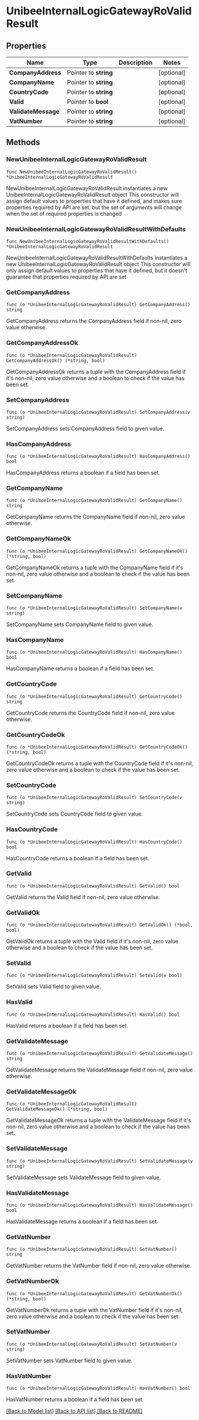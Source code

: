 # UnibeeInternalLogicGatewayRoValidResult

## Properties

Name | Type | Description | Notes
------------ | ------------- | ------------- | -------------
**CompanyAddress** | Pointer to **string** |  | [optional] 
**CompanyName** | Pointer to **string** |  | [optional] 
**CountryCode** | Pointer to **string** |  | [optional] 
**Valid** | Pointer to **bool** |  | [optional] 
**ValidateMessage** | Pointer to **string** |  | [optional] 
**VatNumber** | Pointer to **string** |  | [optional] 

## Methods

### NewUnibeeInternalLogicGatewayRoValidResult

`func NewUnibeeInternalLogicGatewayRoValidResult() *UnibeeInternalLogicGatewayRoValidResult`

NewUnibeeInternalLogicGatewayRoValidResult instantiates a new UnibeeInternalLogicGatewayRoValidResult object
This constructor will assign default values to properties that have it defined,
and makes sure properties required by API are set, but the set of arguments
will change when the set of required properties is changed

### NewUnibeeInternalLogicGatewayRoValidResultWithDefaults

`func NewUnibeeInternalLogicGatewayRoValidResultWithDefaults() *UnibeeInternalLogicGatewayRoValidResult`

NewUnibeeInternalLogicGatewayRoValidResultWithDefaults instantiates a new UnibeeInternalLogicGatewayRoValidResult object
This constructor will only assign default values to properties that have it defined,
but it doesn't guarantee that properties required by API are set

### GetCompanyAddress

`func (o *UnibeeInternalLogicGatewayRoValidResult) GetCompanyAddress() string`

GetCompanyAddress returns the CompanyAddress field if non-nil, zero value otherwise.

### GetCompanyAddressOk

`func (o *UnibeeInternalLogicGatewayRoValidResult) GetCompanyAddressOk() (*string, bool)`

GetCompanyAddressOk returns a tuple with the CompanyAddress field if it's non-nil, zero value otherwise
and a boolean to check if the value has been set.

### SetCompanyAddress

`func (o *UnibeeInternalLogicGatewayRoValidResult) SetCompanyAddress(v string)`

SetCompanyAddress sets CompanyAddress field to given value.

### HasCompanyAddress

`func (o *UnibeeInternalLogicGatewayRoValidResult) HasCompanyAddress() bool`

HasCompanyAddress returns a boolean if a field has been set.

### GetCompanyName

`func (o *UnibeeInternalLogicGatewayRoValidResult) GetCompanyName() string`

GetCompanyName returns the CompanyName field if non-nil, zero value otherwise.

### GetCompanyNameOk

`func (o *UnibeeInternalLogicGatewayRoValidResult) GetCompanyNameOk() (*string, bool)`

GetCompanyNameOk returns a tuple with the CompanyName field if it's non-nil, zero value otherwise
and a boolean to check if the value has been set.

### SetCompanyName

`func (o *UnibeeInternalLogicGatewayRoValidResult) SetCompanyName(v string)`

SetCompanyName sets CompanyName field to given value.

### HasCompanyName

`func (o *UnibeeInternalLogicGatewayRoValidResult) HasCompanyName() bool`

HasCompanyName returns a boolean if a field has been set.

### GetCountryCode

`func (o *UnibeeInternalLogicGatewayRoValidResult) GetCountryCode() string`

GetCountryCode returns the CountryCode field if non-nil, zero value otherwise.

### GetCountryCodeOk

`func (o *UnibeeInternalLogicGatewayRoValidResult) GetCountryCodeOk() (*string, bool)`

GetCountryCodeOk returns a tuple with the CountryCode field if it's non-nil, zero value otherwise
and a boolean to check if the value has been set.

### SetCountryCode

`func (o *UnibeeInternalLogicGatewayRoValidResult) SetCountryCode(v string)`

SetCountryCode sets CountryCode field to given value.

### HasCountryCode

`func (o *UnibeeInternalLogicGatewayRoValidResult) HasCountryCode() bool`

HasCountryCode returns a boolean if a field has been set.

### GetValid

`func (o *UnibeeInternalLogicGatewayRoValidResult) GetValid() bool`

GetValid returns the Valid field if non-nil, zero value otherwise.

### GetValidOk

`func (o *UnibeeInternalLogicGatewayRoValidResult) GetValidOk() (*bool, bool)`

GetValidOk returns a tuple with the Valid field if it's non-nil, zero value otherwise
and a boolean to check if the value has been set.

### SetValid

`func (o *UnibeeInternalLogicGatewayRoValidResult) SetValid(v bool)`

SetValid sets Valid field to given value.

### HasValid

`func (o *UnibeeInternalLogicGatewayRoValidResult) HasValid() bool`

HasValid returns a boolean if a field has been set.

### GetValidateMessage

`func (o *UnibeeInternalLogicGatewayRoValidResult) GetValidateMessage() string`

GetValidateMessage returns the ValidateMessage field if non-nil, zero value otherwise.

### GetValidateMessageOk

`func (o *UnibeeInternalLogicGatewayRoValidResult) GetValidateMessageOk() (*string, bool)`

GetValidateMessageOk returns a tuple with the ValidateMessage field if it's non-nil, zero value otherwise
and a boolean to check if the value has been set.

### SetValidateMessage

`func (o *UnibeeInternalLogicGatewayRoValidResult) SetValidateMessage(v string)`

SetValidateMessage sets ValidateMessage field to given value.

### HasValidateMessage

`func (o *UnibeeInternalLogicGatewayRoValidResult) HasValidateMessage() bool`

HasValidateMessage returns a boolean if a field has been set.

### GetVatNumber

`func (o *UnibeeInternalLogicGatewayRoValidResult) GetVatNumber() string`

GetVatNumber returns the VatNumber field if non-nil, zero value otherwise.

### GetVatNumberOk

`func (o *UnibeeInternalLogicGatewayRoValidResult) GetVatNumberOk() (*string, bool)`

GetVatNumberOk returns a tuple with the VatNumber field if it's non-nil, zero value otherwise
and a boolean to check if the value has been set.

### SetVatNumber

`func (o *UnibeeInternalLogicGatewayRoValidResult) SetVatNumber(v string)`

SetVatNumber sets VatNumber field to given value.

### HasVatNumber

`func (o *UnibeeInternalLogicGatewayRoValidResult) HasVatNumber() bool`

HasVatNumber returns a boolean if a field has been set.


[[Back to Model list]](../README.md#documentation-for-models) [[Back to API list]](../README.md#documentation-for-api-endpoints) [[Back to README]](../README.md)


